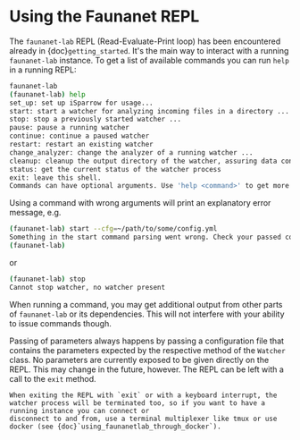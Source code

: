 # Using the Faunanet REPL
The `faunanet-lab` REPL (Read-Evaluate-Print loop) has been encountered already in {doc}`getting_started`. It's the main way to interact with a running `faunanet-lab` instance.
To get a list of available commands you can run `help` in a running REPL: 
```bash 
faunanet-lab
(faunanet-lab) help 
set_up: set up iSparrow for usage...
start: start a watcher for analyzing incoming files in a directory ...
stop: stop a previously started watcher ...
pause: pause a running watcher
continue: continue a paused watcher
restart: restart an existing watcher
change_analyzer: change the analyzer of a running watcher ...
cleanup: cleanup the output directory of the watcher, assuring data consistency
status: get the current status of the watcher process
exit: leave this shell.
Commands can have optional arguments. Use 'help <command>' to get more information on a specific command.
```

Using a command with wrong arguments will print an explanatory error message, e.g. 
```bash
(faunanet-lab) start --cfg=~/path/to/some/config.yml 
Something in the start command parsing went wrong. Check your passed commands. Caused by:  Invalid input. Expected options structure is --name=<arg> with names [--cfg]
(faunanet-lab)
```
or 
```bash
(faunanet-lab) stop
Cannot stop watcher, no watcher present
``` 
When running a command, you may get additional output from other parts of `faunanet-lab` or its dependencies. This will not interfere with your ability to issue commands though. 

Passing of parameters always happens by passing a configuration file that contains the parameters expected by the respective method of the `Watcher` class. No parameters are 
currently exposed to be given directly on the REPL. This may change in the future, however.
The REPL can be left with a call to the `exit` method.

```{important}
When exiting the REPL with `exit` or with a keyboard interrupt, the watcher process will be terminated too, so if you want to have a running instance you can connect or 
disconnect to and from, use a terminal multiplexer like tmux or use docker (see {doc}`using_faunanetlab_through_docker`).
```

